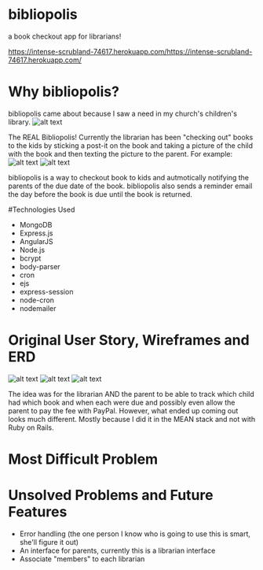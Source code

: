 # bibliopolis
a book checkout app for librarians! 

https://intense-scrubland-74617.herokuapp.com/https://intense-scrubland-74617.herokuapp.com/

# Why bibliopolis? 
bibliopolis came about because I saw a need in my church's children's library. 
![alt text](http://i.imgur.com/YRsSIAg.jpg "The REAL Bibliopolis")

The REAL Bibliopolis! 
Currently the librarian has been "checking out" books to the kids by sticking a post-it on the book and taking a picture of the child with the book and then texting the picture to the parent. For example: 
![alt text](http://i.imgur.com/o7czkDZ.jpg "Girl")
![alt text](http://i.imgur.com/15f3IyX.jpg "Boy")

bibliopolis is a  way to checkout book to kids and autmotically notifying the parents of the due date of the book. bibliopolis also sends a reminder email the day before the book is due until the book is returned. 

#Technologies Used
* MongoDB
* Express.js
* AngularJS
* Node.js
 * bcrypt
 * body-parser
 * cron
 * ejs
 * express-session
 * node-cron
 * nodemailer
 
# Original User Story, Wireframes and ERD
![alt text](http://i.imgur.com/hWVZsF8.png "User Story")
![alt text](http://i.imgur.com/JzYTA4W.png "ERD")
![alt text](http://i.imgur.com/8hKMYqP.png "Wireframes")

The idea was for the librarian AND the parent to be able to track which child had which book and when each were due and possibly even allow the parent to pay the fee with PayPal. However, what ended up coming out looks much different. Mostly because I did it in the MEAN stack and not with Ruby on Rails. 

# Most Difficult Problem


# Unsolved Problems and Future Features
* Error handling (the one person I know who is going to use this is smart, she'll figure it out)
* An interface for parents, currently this is a librarian interface
* Associate "members" to each librarian








